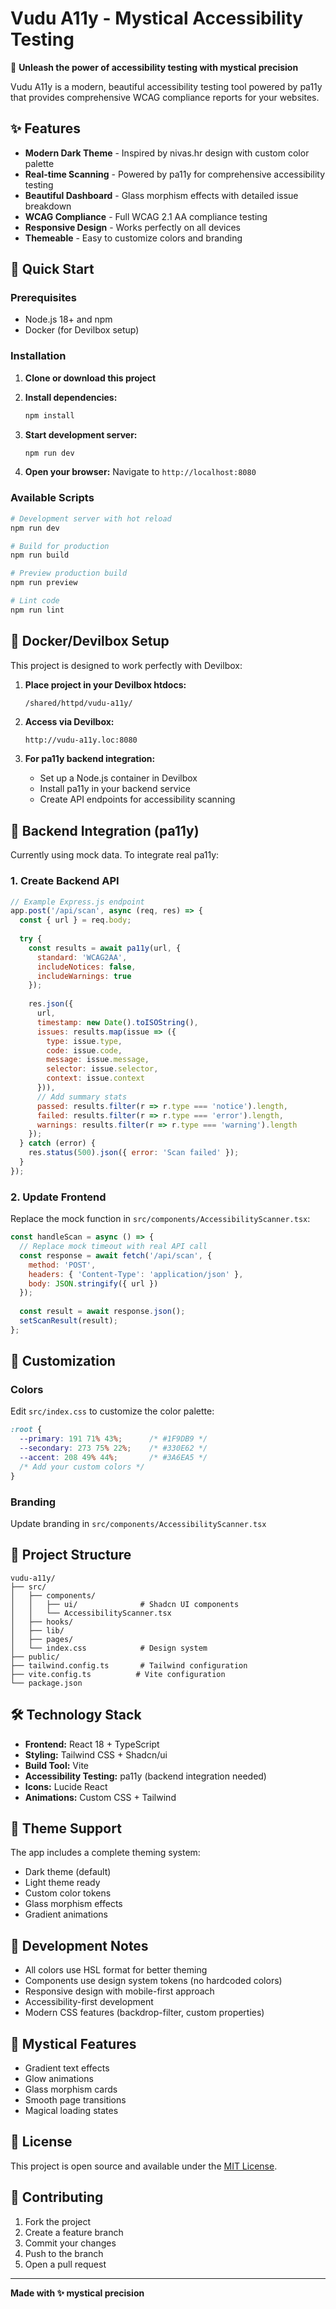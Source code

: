 # Vudu A11y - Mystical Accessibility Testing

🔮 **Unleash the power of accessibility testing with mystical precision**

Vudu A11y is a modern, beautiful accessibility testing tool powered by pa11y that provides comprehensive WCAG compliance reports for your websites.

## ✨ Features

- **Modern Dark Theme** - Inspired by nivas.hr design with custom color palette
- **Real-time Scanning** - Powered by pa11y for comprehensive accessibility testing
- **Beautiful Dashboard** - Glass morphism effects with detailed issue breakdown
- **WCAG Compliance** - Full WCAG 2.1 AA compliance testing
- **Responsive Design** - Works perfectly on all devices
- **Themeable** - Easy to customize colors and branding

## 🚀 Quick Start

### Prerequisites

- Node.js 18+ and npm
- Docker (for Devilbox setup)

### Installation

1. **Clone or download this project**
2. **Install dependencies:**
   ```bash
   npm install
   ```

3. **Start development server:**
   ```bash
   npm run dev
   ```

4. **Open your browser:**
   Navigate to `http://localhost:8080`

### Available Scripts

```bash
# Development server with hot reload
npm run dev

# Build for production
npm run build

# Preview production build
npm run preview

# Lint code
npm run lint
```

## 🐳 Docker/Devilbox Setup

This project is designed to work perfectly with Devilbox:

1. **Place project in your Devilbox htdocs:**
   ```bash
   /shared/httpd/vudu-a11y/
   ```

2. **Access via Devilbox:**
   ```
   http://vudu-a11y.loc:8080
   ```

3. **For pa11y backend integration:**
   - Set up a Node.js container in Devilbox
   - Install pa11y in your backend service
   - Create API endpoints for accessibility scanning

## 🔧 Backend Integration (pa11y)

Currently using mock data. To integrate real pa11y:

### 1. Create Backend API

```javascript
// Example Express.js endpoint
app.post('/api/scan', async (req, res) => {
  const { url } = req.body;
  
  try {
    const results = await pa11y(url, {
      standard: 'WCAG2AA',
      includeNotices: false,
      includeWarnings: true
    });
    
    res.json({
      url,
      timestamp: new Date().toISOString(),
      issues: results.map(issue => ({
        type: issue.type,
        code: issue.code,
        message: issue.message,
        selector: issue.selector,
        context: issue.context
      })),
      // Add summary stats
      passed: results.filter(r => r.type === 'notice').length,
      failed: results.filter(r => r.type === 'error').length,
      warnings: results.filter(r => r.type === 'warning').length
    });
  } catch (error) {
    res.status(500).json({ error: 'Scan failed' });
  }
});
```

### 2. Update Frontend

Replace the mock function in `src/components/AccessibilityScanner.tsx`:

```javascript
const handleScan = async () => {
  // Replace mock timeout with real API call
  const response = await fetch('/api/scan', {
    method: 'POST',
    headers: { 'Content-Type': 'application/json' },
    body: JSON.stringify({ url })
  });
  
  const result = await response.json();
  setScanResult(result);
};
```

## 🎨 Customization

### Colors
Edit `src/index.css` to customize the color palette:

```css
:root {
  --primary: 191 71% 43%;      /* #1F9DB9 */
  --secondary: 273 75% 22%;    /* #330E62 */
  --accent: 208 49% 44%;       /* #3A6EA5 */
  /* Add your custom colors */
}
```

### Branding
Update branding in `src/components/AccessibilityScanner.tsx`

## 📁 Project Structure

```
vudu-a11y/
├── src/
│   ├── components/
│   │   ├── ui/              # Shadcn UI components
│   │   └── AccessibilityScanner.tsx
│   ├── hooks/
│   ├── lib/
│   ├── pages/
│   └── index.css            # Design system
├── public/
├── tailwind.config.ts       # Tailwind configuration
├── vite.config.ts          # Vite configuration
└── package.json
```

## 🛠 Technology Stack

- **Frontend:** React 18 + TypeScript
- **Styling:** Tailwind CSS + Shadcn/ui
- **Build Tool:** Vite
- **Accessibility Testing:** pa11y (backend integration needed)
- **Icons:** Lucide React
- **Animations:** Custom CSS + Tailwind

## 🌙 Theme Support

The app includes a complete theming system:
- Dark theme (default)
- Light theme ready
- Custom color tokens
- Glass morphism effects
- Gradient animations

## 📝 Development Notes

- All colors use HSL format for better theming
- Components use design system tokens (no hardcoded colors)
- Responsive design with mobile-first approach
- Accessibility-first development
- Modern CSS features (backdrop-filter, custom properties)

## 🔮 Mystical Features

- Gradient text effects
- Glow animations
- Glass morphism cards
- Smooth page transitions
- Magical loading states

## 📄 License

This project is open source and available under the [MIT License](LICENSE).

## 🤝 Contributing

1. Fork the project
2. Create a feature branch
3. Commit your changes
4. Push to the branch
5. Open a pull request

---

**Made with ✨ mystical precision**
